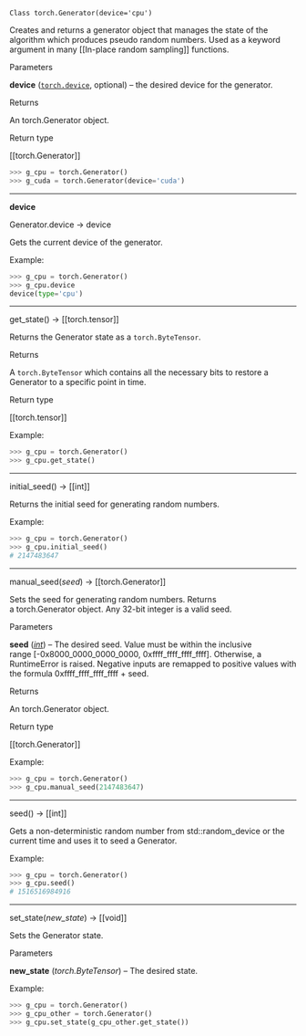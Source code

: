`Class torch.Generator(device='cpu')`

Creates and returns a generator object that manages the state of the algorithm which produces pseudo random numbers. Used as a keyword argument in many [[In-place random sampling]] functions.

Parameters

**device** ([`torch.device`](https://pytorch.org/docs/stable/tensor_attributes.html#torch.device "torch.device"), optional) – the desired device for the generator.

Returns

An torch.Generator object.

Return type

[[torch.Generator]] 

```python
>>> g_cpu = torch.Generator()
>>> g_cuda = torch.Generator(device='cuda')
```

***
**device**

Generator.device -> device

Gets the current device of the generator.

Example:
```python
>>> g_cpu = torch.Generator()
>>> g_cpu.device
device(type='cpu')
```

***
get_state() → [[torch.tensor]]

Returns the Generator state as a `torch.ByteTensor`.

Returns

A `torch.ByteTensor` which contains all the necessary bits to restore a Generator to a specific point in time.

Return type

[[torch.tensor]]

Example:
```python
>>> g_cpu = torch.Generator()
>>> g_cpu.get_state()
```

***
initial_seed() → [[int]]

Returns the initial seed for generating random numbers.

Example:
```python
>>> g_cpu = torch.Generator()
>>> g_cpu.initial_seed()
# 2147483647
```

***
manual_seed(_seed_) → [[torch.Generator]]

Sets the seed for generating random numbers. Returns a torch.Generator object. Any 32-bit integer is a valid seed.

Parameters

**seed** ([_int_](https://docs.python.org/3/library/functions.html#int "(in Python v3.12)")) – The desired seed. Value must be within the inclusive range \[-0x8000_0000_0000_0000, 0xffff_ffff_ffff_ffff\]. Otherwise, a RuntimeError is raised. Negative inputs are remapped to positive values with the formula 0xffff_ffff_ffff_ffff + seed.

Returns

An torch.Generator object.

Return type

[[torch.Generator]]

Example:
```python
>>> g_cpu = torch.Generator()
>>> g_cpu.manual_seed(2147483647)
```

***
seed() → [[int]]

Gets a non-deterministic random number from std::random_device or the current time and uses it to seed a Generator.

Example:
```python
>>> g_cpu = torch.Generator()
>>> g_cpu.seed()
# 1516516984916
```

***
set_state(_new_state_) → [[void]]

Sets the Generator state.

Parameters

**new_state** (_torch.ByteTensor_) – The desired state.

Example:
```python
>>> g_cpu = torch.Generator()
>>> g_cpu_other = torch.Generator()
>>> g_cpu.set_state(g_cpu_other.get_state())
```